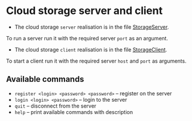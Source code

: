 # Cloud storage server and client

- The cloud storage `server` realisation is in the file [StorageServer](server/src/main/java/cloudstorage/server/StorageServer.java).

To run a server run it with the required server `port` as an argument.

- The cloud storage `client` realisation is in the file [StorageClient](client/src/main/java/cloudstorage/client/StorageClient.java).

To start a client run it with the required server `host` and `port` as arguments.

## Available commands

- `register <login> <password> <password>` – register on the server
- `login <login> <password>` – login to the server
- `quit` – disconnect from the server
- `help` – print available commands with description